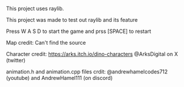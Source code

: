 This project uses raylib.

This project was made to test out raylib and its feature

Press W A S D to start the game and prss [SPACE] to restart

Map credit: Can't find the source 

Character credit: https://arks.itch.io/dino-characters
@ArksDigital on X (twitter)

animation.h and animation.cpp files crdit: @andrewhamelcodes712 (youtube)
and AndrewHamel111 (on discord)
